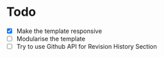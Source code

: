 # Todo

* [x] Make the template responsive
* [ ] Modularise the template
* [ ] Try to use Github API for Revision History Section
